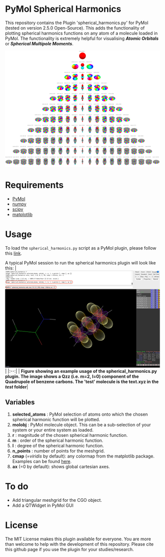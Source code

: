 # PyMol Spherical Harmonics
This repository contains the Plugin 'spherical_harmonics.py' for PyMol (tested on version 2.5.0 Open-Source).
This adds the functionality of plotting spherical harmonics functions on any atom of a molecule loaded in PyMol.
The functionality is extremely helpful for visualising ***Atomic Orbitals*** or ***Spherical Multipole Moments***.

![alt text](https://github.com/FabioFalcioni/PyMol_SphericalHarmonics/blob/main/spherical_harmonics.gif)
# Requirements
- [PyMol](https://github.com/schrodinger/pymol-open-source)
- [numpy](https://numpy.org/)
- [scipy](https://scipy.org/)
- [matplotlib](https://matplotlib.org/)
# Usage
To load the `spherical_harmonics.py` script as a PyMol plugin, please follow this [link](https://pymolwiki.org/index.php/Plugins).

A typical PyMol session to run the spherical harmonics plugin will look like this:
|![alt text](https://github.com/FabioFalcioni/PyMol_SphericalHarmonics/blob/main/example.png) |
|:--:|
| <b>Figure showing an example usage of the spherical_harmonics.py plugin. The image shows a Qzz (i.e. m=2, l=0) component of the Quadrupole of benzene carbons. The 'test' molecule is the text.xyz in the ***test*** folder</b>|

## Variables
1. **selected_atoms** : PyMol selection of atoms onto which the chosen spherical harmonic function will be plotted.
2. **molobj** : PyMol molecule object. This can be a sub-selection of your system or your entire system as loaded.
3. **r** : magnitude of the chosen spherical harmonic function.
4. **m** : order of the spherical harmonic function.
5. **l** : degree of the spherical harmonic function.
6. **n_points** : number of points for the meshgrid.
7. **cmap** (=*viridis* by default): any colormap from the matplotlib package. Examples can be found [here](https://matplotlib.org/stable/gallery/color/colormap_reference.html).
8. **ax** (=0 by default): shows global cartesian axes.

# To do
- Add triangular meshgrid for the CGO object.
- Add a QTWidget in PyMol GUI

# License
The MIT License makes this plugin available for everyone. You are more than welcome to help with the development of this repository.
Please cite this github page if you use the plugin for your studies/research.
